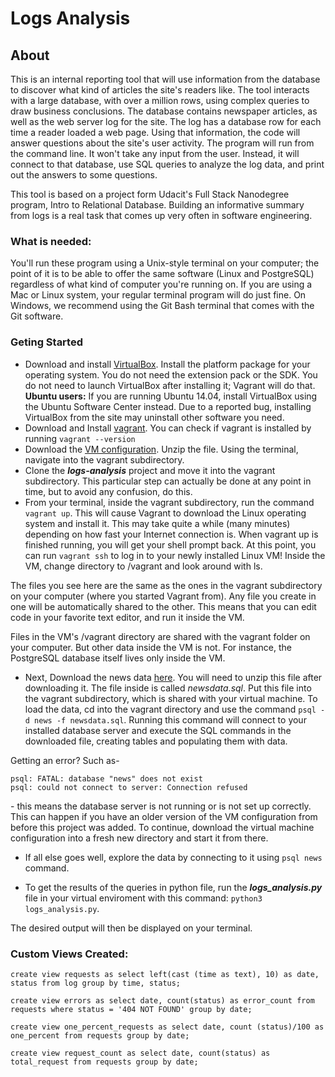 # Logs Analysis

## About

This is an internal reporting tool that will use information from the database to discover what kind of articles the site's readers like. The tool interacts with a large database, with over a million rows, using complex queries to draw business conclusions. The database contains newspaper articles, as well as the web server log for the site. The log has a database row for each time a reader loaded a web page. Using that information, the code will answer questions about the site's user activity. The program will run from the command line. It won't take any input from the user. Instead, it will connect to that database, use SQL queries to analyze the log data, and print out the answers to some questions.

This tool is based on a project form Udacit's Full Stack Nanodegree program, Intro to Relational Database. Building an informative summary from logs is a real task that comes up very often in software engineering.

### What is needed:
You'll run these program using a Unix-style terminal on your computer; the point of it is to be able to offer the same software (Linux and PostgreSQL) regardless of what kind of computer you're running on. If you are using a Mac or Linux system, your regular terminal program will do just fine. On Windows, we recommend using the Git Bash terminal that comes with the Git software.

### Geting Started
- Download and install [VirtualBox](https://www.virtualbox.org/wiki/Download_Old_Builds_5_1). Install the platform package for your operating system. You do not need the extension pack or the SDK. You do not need to launch VirtualBox after installing it; Vagrant will do that. **Ubuntu users:** If you are running Ubuntu 14.04, install VirtualBox using the Ubuntu Software Center instead. Due to a reported bug, installing VirtualBox from the site may uninstall other software you need.
- Download and Install [vagrant](https://www.vagrantup.com/downloads.html). You can check if vagrant is installed by running `vagrant --version`
- Download the [VM configuration](https://s3.amazonaws.com/video.udacity-data.com/topher/2018/April/5acfbfa3_fsnd-virtual-machine/fsnd-virtual-machine.zip). Unzip the file. Using the terminal, navigate into the vagrant subdirectory.
- Clone the **_logs-analysis_** project and move it into the vagrant subdirectory. This particular step can actually be done at any point in time, but to avoid any confusion, do this.
- From your terminal, inside the vagrant subdirectory, run the command `vagrant up`. This will cause Vagrant to download the Linux operating system and install it. This may take quite a while (many minutes) depending on how fast your Internet connection is. When vagrant up is finished running, you will get your shell prompt back. At this point, you can run `vagrant ssh` to log in to your newly installed Linux VM! Inside the VM, change directory to /vagrant and look around with ls.

The files you see here are the same as the ones in the vagrant subdirectory on your computer (where you started Vagrant from). Any file you create in one will be automatically shared to the other. This means that you can edit code in your favorite text editor, and run it inside the VM.

Files in the VM's /vagrant directory are shared with the vagrant folder on your computer. But other data inside the VM is not. For instance, the PostgreSQL database itself lives only inside the VM.

- Next, Download the news data [here](https://d17h27t6h515a5.cloudfront.net/topher/2016/August/57b5f748_newsdata/newsdata.zip). You will need to unzip this file after downloading it. The file inside is called _newsdata.sql_. Put this file into the vagrant subdirectory, which is shared with your virtual machine. To load the data, cd into the vagrant directory and use the command `psql -d news -f newsdata.sql`. Running this command will connect to your installed database server and execute the SQL commands in the downloaded file, creating tables and populating them with data.

Getting an error? Such as\- 
```
psql: FATAL: database "news" does not exist
psql: could not connect to server: Connection refused

```
\- this means the database server is not running or is not set up correctly. This can happen if you have an older version of the VM configuration from before this project was added. To continue, download the virtual machine configuration into a fresh new directory and start it from there.

- If all else goes well, explore the data by connecting to it using `psql news` command.

- To get the results of the queries in python file, run the **_logs_analysis.py_** file in your virtual enviroment with this command: `python3 logs_analysis.py`.

The desired output will then be displayed on your terminal.

### Custom Views Created:

```
create view requests as select left(cast (time as text), 10) as date, status from log group by time, status;

create view errors as select date, count(status) as error_count from requests where status = '404 NOT FOUND' group by date;

create view one_percent_requests as select date, count (status)/100 as one_percent from requests group by date;

create view request_count as select date, count(status) as total_request from requests group by date;

```
